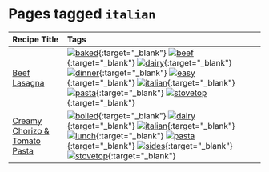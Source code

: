 # Pages tagged `italian`

|Recipe Title|Tags
|:---|:---|
|[Beef Lasagna](../recipes/beeflasagna.md)|[![baked](https://img.shields.io/badge/tag-baked-c5d714)](tags/baked.md){:target="_blank"} [![beef](https://img.shields.io/badge/tag-beef-93e32e)](tags/beef.md){:target="_blank"} [![dairy](https://img.shields.io/badge/tag-dairy-4b9e32)](tags/dairy.md){:target="_blank"} [![dinner](https://img.shields.io/badge/tag-dinner-945e60)](tags/dinner.md){:target="_blank"} [![easy](https://img.shields.io/badge/tag-easy-72fcc)](tags/easy.md){:target="_blank"} [![italian](https://img.shields.io/badge/tag-italian-3bf9ab)](tags/italian.md){:target="_blank"} [![pasta](https://img.shields.io/badge/tag-pasta-617c8)](tags/pasta.md){:target="_blank"} [![stovetop](https://img.shields.io/badge/tag-stovetop-9bf4b7)](tags/stovetop.md){:target="_blank"}|
|[Creamy Chorizo & Tomato Pasta](../recipes/creamychorizotomatopasta.md)|[![boiled](https://img.shields.io/badge/tag-boiled-6685b7)](tags/boiled.md){:target="_blank"} [![dairy](https://img.shields.io/badge/tag-dairy-4b9e32)](tags/dairy.md){:target="_blank"} [![italian](https://img.shields.io/badge/tag-italian-3bf9ab)](tags/italian.md){:target="_blank"} [![lunch](https://img.shields.io/badge/tag-lunch-be57aa)](tags/lunch.md){:target="_blank"} [![pasta](https://img.shields.io/badge/tag-pasta-617c8)](tags/pasta.md){:target="_blank"} [![sides](https://img.shields.io/badge/tag-sides-12b63)](tags/sides.md){:target="_blank"} [![stovetop](https://img.shields.io/badge/tag-stovetop-9bf4b7)](tags/stovetop.md){:target="_blank"}|
